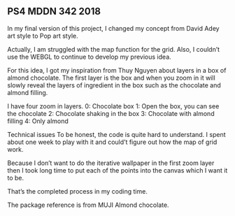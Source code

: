 ## PS4 MDDN 342 2018

In my final version of this project, I changed my concept from David Adey art style to Pop art style.

Actually, I am struggled with the map function for the grid. Also, I couldn’t use the WEBGL to continue to develop my previous idea. 

For this idea, I got my inspiration from Thuy Nguyen about layers in a box of almond chocolate. The first layer is the box and when you zoom in it will slowly reveal the layers of ingredient in the box such as the chocolate and almond filling. 

I have four zoom in layers.
0: Chocolate box
1: Open the box, you can see the chocolate
2: Chocolate shaking in the box
3: Chocolate with almond filling
4: Only almond

Technical issues
To be honest, the code is quite hard to understand. I spent about one week to play with it and could’t figure out how the map of grid work.

Because I don’t want to do the iterative wallpaper in the first zoom layer then I took long time to put each of the points into the canvas which I want it to be.

That’s the completed process in my coding time.

The package reference is from MUJI Almond chocolate.
